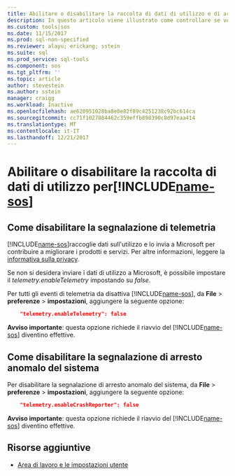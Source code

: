 ```yaml
---
title: Abilitare o disabilitare la raccolta di dati di utilizzo e di arresto anomalo del reporting per SQL Operations Studio (preview) | Documenti Microsoft
description: In questo articolo viene illustrato come controllare se vengono raccolti e inviate a Microsoft informazioni sull'utilizzo e dati di segnalazione arresto anomalo del sistema.
ms.custom: tools|sos
ms.date: 11/15/2017
ms.prod: sql-non-specified
ms.reviewer: alayu; erickang; sstein
ms.suite: sql
ms.prod_service: sql-tools
ms.component: sos
ms.tgt_pltfrm: ''
ms.topic: article
author: stevestein
ms.author: sstein
manager: craigg
ms.workload: Inactive
ms.openlocfilehash: ae620951028ba8e0e82f89c4251238c92bc614ca
ms.sourcegitcommit: cc71f1027884462c359effb898390c8d97eaa414
ms.translationtype: MT
ms.contentlocale: it-IT
ms.lasthandoff: 12/21/2017
---
```

# <a name="enable-or-disable-usage-data-collection-for-includename-sosincludesname-sos-shortmd"></a>Abilitare o disabilitare la raccolta di dati di utilizzo per[!INCLUDE[name-sos](../includes/name-sos-short.md)]

## <a name="how-to-disable-telemetry-reporting"></a>Come disabilitare la segnalazione di telemetria

[!INCLUDE[name-sos](../includes/name-sos-short.md)]raccoglie dati sull'utilizzo e lo invia a Microsoft per contribuire a migliorare i prodotti e servizi. Per altre informazioni, leggere la [informativa sulla privacy](https://go.microsoft.com/fwlink/?LinkID=528096&clcid=0x409).

Se non si desidera inviare i dati di utilizzo a Microsoft, è possibile impostare il *telemetry.enableTelemetry* impostando su *false*.

Per tutti gli eventi di telemetria da disattiva [!INCLUDE[name-sos](../includes/name-sos-short.md)], da **File** > **preferenze** > **impostazioni**, aggiungere la seguente opzione:

```json
    "telemetry.enableTelemetry": false
```

**Avviso importante**: questa opzione richiede il riavvio del [!INCLUDE[name-sos](../includes/name-sos-short.md)] diventino effettive. 

## <a name="how-to-disable-crash-reporting"></a>Come disabilitare la segnalazione di arresto anomalo del sistema

Per disabilitare la segnalazione di arresto anomalo del sistema, da **File** > **preferenze** > **impostazioni**, aggiungere la seguente opzione:

```json
    "telemetry.enableCrashReporter": false
```

**Avviso importante**: questa opzione richiede il riavvio del [!INCLUDE[name-sos](../includes/name-sos-short.md)] diventino effettive.

## <a name="additional-resources"></a>Risorse aggiuntive
- [Area di lavoro e le impostazioni utente](settings.md)
